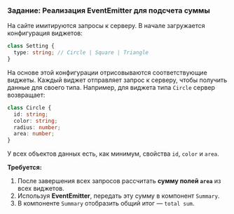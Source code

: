 ### Задание: Реализация EventEmitter для подсчета суммы

На сайте имитируются запросы к серверу. В начале загружается конфигурация виджетов:  

```typescript
class Setting {
  type: string; // Circle | Square | Triangle
}
```

На основе этой конфигурации отрисовываются соответствующие виджеты. Каждый виджет отправляет запрос к серверу, чтобы получить данные для своего типа. Например, для виджета типа `Circle` сервер возвращает:  

```typescript
class Circle {
  id: string;
  color: string;
  radius: number;
  area: number;
}
```

У всех объектов данных есть, как минимум, свойства `id`, `color` и `area`.

**Требуется:**
1. После завершения всех запросов рассчитать **сумму полей `area`** из всех виджетов.
2. Используя **EventEmitter**, передать эту сумму в компонент `Summary`.
3. В компоненте `Summary` отобразить общий итог — `total sum`.
